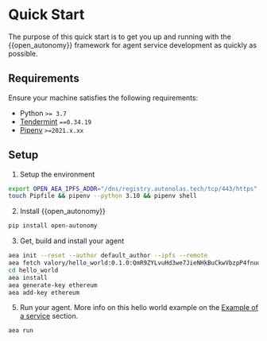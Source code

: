 # Quick Start

The purpose of this quick start is to get you up and running with the {{open_autonomy}} framework for agent service development as quickly as possible.

## Requirements

Ensure your machine satisfies the following requirements:

- Python `>= 3.7`
- [Tendermint](https://docs.tendermint.com/master/introduction/install.html) `==0.34.19`
- [Pipenv](https://pipenv.pypa.io/en/latest/install/) `>=2021.x.xx`

## Setup

1. Setup the environment
```bash
export OPEN_AEA_IPFS_ADDR="/dns/registry.autonolas.tech/tcp/443/https"
touch Pipfile && pipenv --python 3.10 && pipenv shell
```

2. Install {{open_autonomy}}
```bash
pip install open-autonomy
```

3. Get, build and install your agent
```bash
aea init --reset --author default_author --ipfs --remote
aea fetch valory/hello_world:0.1.0:QmR9ZYLvuHd3we7JieNHkBuCkwVbzpP4fnuqdMDd924axK --remote
cd hello_world
aea install
aea generate-key ethereum
aea add-key ethereum
```

5. Run your agent. More info on this hello world example on the [Example of a service](https://docs.autonolas.network/service_example/) section.
```bash
aea run
```
